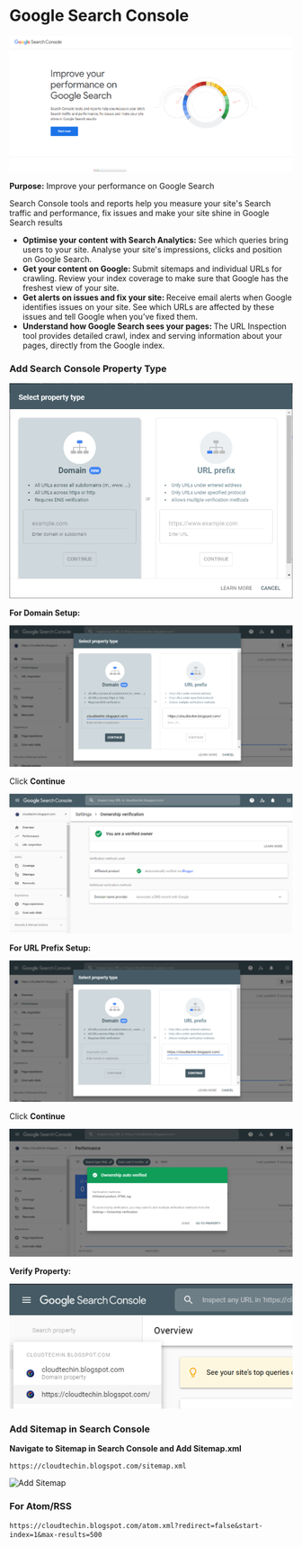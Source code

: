 # Google Search Console 

<img src="Images/Improve Site performance on Google Search.png" alt="Improve Site performance on Google Search">

<b>Purpose:</b>
Improve your performance on Google Search<br>

Search Console tools and reports help you measure your site's Search traffic and performance, fix issues and make your site shine in Google Search results

<ul>
<li><b>Optimise your content with Search Analytics: </b>See which queries bring users to your site. Analyse your site's impressions, clicks and position on Google Search.</li>
<li><b>Get your content on Google: </b>Submit sitemaps and individual URLs for crawling. Review your index coverage to make sure that Google has the freshest view of your site.</li>
<li><b>Get alerts on issues and fix your site: </b>Receive email alerts when Google identifies issues on your site. See which URLs are affected by these issues and tell Google when you’ve fixed them.</li>
<li><b>Understand how Google Search sees your pages: </b>The URL Inspection tool provides detailed crawl, index and serving information about your pages, directly from the Google index.</li>
</ul>

<h3>Add Search Console Property Type</h3>

<img src="Images/Search Console Property Type.PNG" alt="Search Console Property Type">

<b>For Domain Setup:</b>

<img src="Images/Search Console Property Type - Domain Setup.png" alt="Search Console Property Type - Domain Setup">

Click <b>Continue</b>

<img src="Images/Search Console Property Types Verification.png" alt="Search Console Property Types Verification">

<b>For URL Prefix Setup:</b>

<img src="Images/Search Console Property Type - URL Prefix Setup.png" alt="Search Console Property Type - URL Prefix Setup">

Click <b>Continue</b>

<img src="Images/Search Console Property Type Verification.png" alt="Search Console Property Type Verification">

<b>Verify Property:</b>

<img src="Images/Added Search Console Property Types.png" alt="Added Search Console Property Types">

<h3>Add Sitemap in Search Console</h3>

<b>Navigate to Sitemap in Search Console and Add Sitemap.xml</b>

    https://cloudtechin.blogspot.com/sitemap.xml

<img src="Images/Add Sitemap.png" alt="Add Sitemap">

<h3>For Atom/RSS</h3>

    https://cloudtechin.blogspot.com/atom.xml?redirect=false&start-index=1&max-results=500

